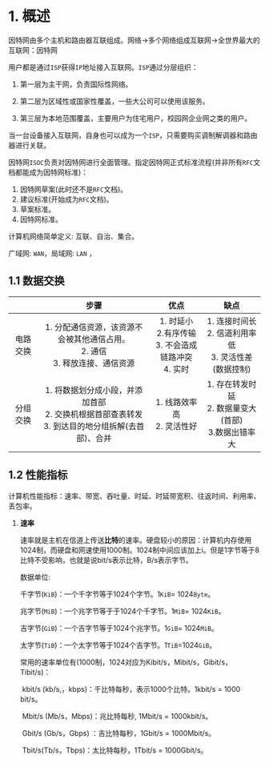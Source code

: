 # 1. 概述

因特网由多个主机和路由器互联组成。网络->多个网络组成互联网->全世界最大的互联网：因特网

用户都是通过`ISP`获得`IP`地址接入互联网。`ISP`通过分层组织：

1.  第一层为主干网，负责国际性网络。

2. 第二层为区域性或国家性覆盖，一些大公司可以使用该服务。

3. 第三层为本地范围覆盖，主要用户为住宅用户，校园网企业网之类的用户。

当一台设备接入互联网，自身也可以成为一个`ISP`，只需要购买调制解调器和路由器进行关联。

因特网`ISOC`负责对因特网进行全面管理。指定因特网正式标准流程(并非所有`RFC`文档都能成为因特网标准)：

1. 因特网草案(此时还不是`RFC`文档)。
2. 建议标准(开始成为`RFC`文档)。
3. 草案标准。
4. 因特网标准。

计算机网络简单定义: 互联、自治、集合。

广域网: `WAN`，局域网: `LAN` ，

## 1.1 数据交换

|          |                             步骤                             |                             优点                             |                             缺点                             |
| :------: | :----------------------------------------------------------: | :----------------------------------------------------------: | :----------------------------------------------------------: |
| 电路交换 | 1. 分配通信资源，该资源不会被其他通信占用。<br />2. 通信   <br />3. 释放连接、通信资源 | 1. 时延小<br />2.有序传输<br />3. 不会造成链路冲突<br />4. 实时 | 1. 连接时间长<br />2. 信道利用率低<br />3. 灵活性差(数据控制) |
| 分组交换 | 1. 将数据划分成小段，并添加首部<br />2. 交换机根据首部查表转发<br />3. 到达目的地分组拆解(去首部)、合并 |                1. 线路效率高<br />2. 灵活性好                | 1. 存在转发时延<br />2. 数据量变大(首部)<br />3.数据出错率大 |

## 1.2 性能指标

计算机性能指标：速率、带宽、吞吐量、时延、时延带宽积、往返时间、利用率、丢包率。

1. **速率**

   速率就是主机在信道上传送**比特**的速率。硬盘较小的原因：计算机内存使用1024制，而硬盘和网速使用1000制。1024制中间应该加上i。但是1字节等于8比特不受影响，也就是说bit/s表示比特，B/s表示字节。

   数据单位:

   ​	千字节(`KiB`)：一个千字节等于1024个字节。1`KiB`= 1024`Byte`。

   ​	兆字节(`MiB`)：一个兆字节等于于1024个千字节。1`MiB`= 1024`KiB`。

   ​	吉字节(`GiB`)：一个吉字节等于1024个兆字节。1`GiB`= 1024`MiB`。

   ​	太字节(`TiB`)：一个太字节等于1024个吉字节。1`TiB`=1024`GiB`。

   常用的速率单位有(1000制，1024对应为Kibit/s，Mibit/s，Gibit/s，Tibit/s)：

   ​	kbit/s (kb/s,，kbps)：千比特每秒，表示1000个比特。1kbit/s = 1000 bit/s。
   
   ​	Mbit/s (Mb/s，Mbps)：兆比特每秒, 1Mbit/s = 1000kbit/s。
   
   ​	Gbit/s (Gb/s，Gbps) ：吉比特每秒，1Gbit/s = 1000Mbit/s。
   
   ​	Tbit/s(Tb/s，Tbps)：太比特每秒，1Tbit/s = 1000Gbit/s。
   
   ​	
   
   

